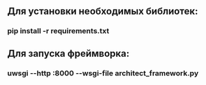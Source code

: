 ## Для установки необходимых библиотек:
### pip install -r requirements.txt
## Для запуска фреймворка:
### uwsgi --http :8000 --wsgi-file architect_framework.py
